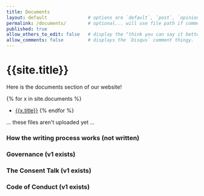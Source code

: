 ```yaml
---
title: Documents
layout: default               # options are `default`, `post`, `opinion`
permalink: /documents/        # optional... will use file path if commented out.
published: true
allow_others_to_edit: false   # display the "think you can say it better?" link at the bottom of the file.
allow_comments: false         # displays the `Disqus` comment thingy.
---
```


# {{site.title}}

Here is the documents section of our website!

{% for x in site.documents %}
  - <a href="{{x.url | prepend: site.baseurl}}">{{x.title}}</a>
{% endfor %}


... these files aren't uploaded yet ...

### How the writing process works (not written)

### Governance (v1 exists)

### The Consent Talk (v1 exists)

### Code of Conduct (v1 exists)
